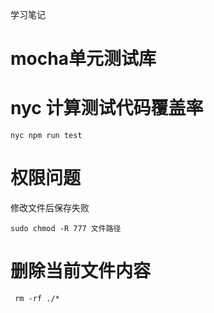 学习笔记

# mocha单元测试库

# nyc 计算测试代码覆盖率

```
nyc npm run test
```

# 权限问题
修改文件后保存失败

```
sudo chmod -R 777 文件路径
```

# 删除当前文件内容

```
 rm -rf ./*
```
